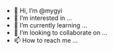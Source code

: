 - 👋 Hi, I’m @mygyi
- 👀 I’m interested in ...
- 🌱 I’m currently learning ...
- 💞️ I’m looking to collaborate on ...
- 📫 How to reach me ...

<!---
mygyi/mygyi is a ✨ special ✨ repository because its `README.md` (this file) appears on your GitHub profile.
You can click the Preview link to take a look at your changes.
--->
